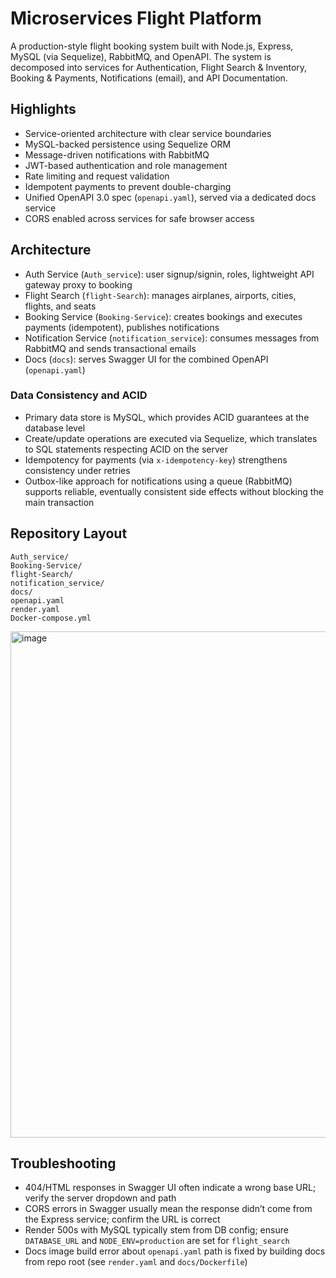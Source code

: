 #  Microservices Flight Platform

A production-style flight booking system built with Node.js, Express, MySQL (via Sequelize), RabbitMQ, and OpenAPI. The system is decomposed into services for Authentication, Flight Search & Inventory, Booking & Payments, Notifications (email), and API Documentation.

## Highlights
- Service-oriented architecture with clear service boundaries
- MySQL-backed persistence using Sequelize ORM
- Message-driven notifications with RabbitMQ
- JWT-based authentication and role management
- Rate limiting and request validation
- Idempotent payments to prevent double-charging
- Unified OpenAPI 3.0 spec (`openapi.yaml`), served via a dedicated docs service
- CORS enabled across services for safe browser access

## Architecture
- Auth Service (`Auth_service`): user signup/signin, roles, lightweight API gateway proxy to booking
- Flight Search (`flight-Search`): manages airplanes, airports, cities, flights, and seats
- Booking Service (`Booking-Service`): creates bookings and executes payments (idempotent), publishes notifications
- Notification Service (`notification_service`): consumes messages from RabbitMQ and sends transactional emails
- Docs (`docs`): serves Swagger UI for the combined OpenAPI (`openapi.yaml`)

### Data Consistency and ACID
- Primary data store is MySQL, which provides ACID guarantees at the database level
- Create/update operations are executed via Sequelize, which translates to SQL statements respecting ACID on the server
- Idempotency for payments (via `x-idempotency-key`) strengthens consistency under retries
- Outbox-like approach for notifications using a queue (RabbitMQ) supports reliable, eventually consistent side effects without blocking the main transaction

## Repository Layout
```
Auth_service/
Booking-Service/
flight-Search/
notification_service/
docs/
openapi.yaml
render.yaml
Docker-compose.yml
```

<img width="1264" height="810" alt="image" src="https://github.com/user-attachments/assets/63e71c7f-321e-497e-9d5c-b3e12e27d2f4" />


## Troubleshooting
- 404/HTML responses in Swagger UI often indicate a wrong base URL; verify the server dropdown and path
- CORS errors in Swagger usually mean the response didn’t come from the Express service; confirm the URL is correct
- Render 500s with MySQL typically stem from DB config; ensure `DATABASE_URL` and `NODE_ENV=production` are set for `flight_search`
- Docs image build error about `openapi.yaml` path is fixed by building docs from repo root (see `render.yaml` and `docs/Dockerfile`)
